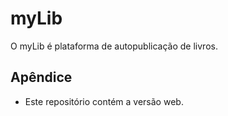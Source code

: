 # myLib
O myLib é plataforma de autopublicação de livros.

## Apêndice

- Este repositório contém a versão web.